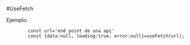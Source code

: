 #UseFetch


Ejemplo:
````
        const url='end point de una api'
        const {data:null, loading:true, error:null}=useFetch(url);

````